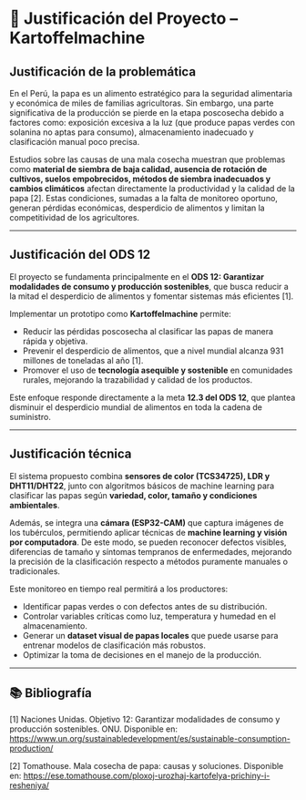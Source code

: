 # 📖 Justificación del Proyecto – Kartoffelmachine  

## Justificación de la problemática  
En el Perú, la papa es un alimento estratégico para la seguridad alimentaria y económica de miles de familias agricultoras. Sin embargo, una parte significativa de la producción se pierde en la etapa poscosecha debido a factores como: exposición excesiva a la luz (que produce papas verdes con solanina no aptas para consumo), almacenamiento inadecuado y clasificación manual poco precisa.  

Estudios sobre las causas de una mala cosecha muestran que problemas como **material de siembra de baja calidad, ausencia de rotación de cultivos, suelos empobrecidos, métodos de siembra inadecuados y cambios climáticos** afectan directamente la productividad y la calidad de la papa [2]. Estas condiciones, sumadas a la falta de monitoreo oportuno, generan pérdidas económicas, desperdicio de alimentos y limitan la competitividad de los agricultores.  

---

## Justificación del ODS 12  
El proyecto se fundamenta principalmente en el **ODS 12: Garantizar modalidades de consumo y producción sostenibles**, que busca reducir a la mitad el desperdicio de alimentos y fomentar sistemas más eficientes [1].  

Implementar un prototipo como **Kartoffelmachine** permite:  
- Reducir las pérdidas poscosecha al clasificar las papas de manera rápida y objetiva.  
- Prevenir el desperdicio de alimentos, que a nivel mundial alcanza 931 millones de toneladas al año [1].  
- Promover el uso de **tecnología asequible y sostenible** en comunidades rurales, mejorando la trazabilidad y calidad de los productos.  

Este enfoque responde directamente a la meta **12.3 del ODS 12**, que plantea disminuir el desperdicio mundial de alimentos en toda la cadena de suministro.  

---

## Justificación técnica  
El sistema propuesto combina **sensores de color (TCS34725), LDR y DHT11/DHT22**, junto con algoritmos básicos de machine learning para clasificar las papas según **variedad, color, tamaño y condiciones ambientales**.  

Además, se integra una **cámara (ESP32-CAM)** que captura imágenes de los tubérculos, permitiendo aplicar técnicas de **machine learning y visión por computadora**. De este modo, se pueden reconocer defectos visibles, diferencias de tamaño y síntomas tempranos de enfermedades, mejorando la precisión de la clasificación respecto a métodos puramente manuales o tradicionales.  

Este monitoreo en tiempo real permitirá a los productores:  
- Identificar papas verdes o con defectos antes de su distribución.  
- Controlar variables críticas como luz, temperatura y humedad en el almacenamiento.  
- Generar un **dataset visual de papas locales** que puede usarse para entrenar modelos de clasificación más robustos.  
- Optimizar la toma de decisiones en el manejo de la producción.  

---

## 📚 Bibliografía  
[1] Naciones Unidas. Objetivo 12: Garantizar modalidades de consumo y producción sostenibles. ONU. Disponible en: https://www.un.org/sustainabledevelopment/es/sustainable-consumption-production/

[2] Tomathouse. Mala cosecha de papa: causas y soluciones. Disponible en: https://ese.tomathouse.com/ploxoj-urozhaj-kartofelya-prichiny-i-resheniya/  
